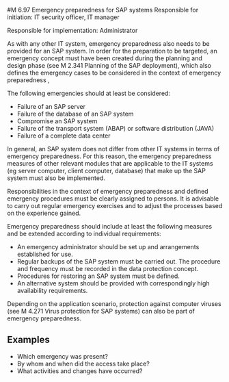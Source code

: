 #M 6.97 Emergency preparedness for SAP systems
Responsible for initiation: IT security officer, IT manager

Responsible for implementation: Administrator

As with any other IT system, emergency preparedness also needs to be provided for an SAP system. In order for the preparation to be targeted, an emergency concept must have been created during the planning and design phase (see M 2.341 Planning of the SAP deployment), which also defines the emergency cases to be considered in the context of emergency preparedness ,

The following emergencies should at least be considered:

* Failure of an SAP server
* Failure of the database of an SAP system
* Compromise an SAP system
* Failure of the transport system (ABAP) or software distribution (JAVA)
* Failure of a complete data center


In general, an SAP system does not differ from other IT systems in terms of emergency preparedness. For this reason, the emergency preparedness measures of other relevant modules that are applicable to the IT systems (eg server computer, client computer, database) that make up the SAP system must also be implemented.

Responsibilities in the context of emergency preparedness and defined emergency procedures must be clearly assigned to persons. It is advisable to carry out regular emergency exercises and to adjust the processes based on the experience gained.

Emergency preparedness should include at least the following measures and be extended according to individual requirements:

* An emergency administrator should be set up and arrangements established for use.
* Regular backups of the SAP system must be carried out. The procedure and frequency must be recorded in the data protection concept.
* Procedures for restoring an SAP system must be defined.
* An alternative system should be provided with correspondingly high availability requirements.


Depending on the application scenario, protection against computer viruses (see M 4.271 Virus protection for SAP systems) can also be part of emergency preparedness.



## Examples 
* Which emergency was present?
* By whom and when did the access take place?
* What activities and changes have occurred?




